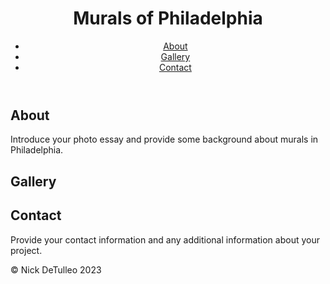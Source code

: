 <!DOCTYPE html>
<html lang="en">
<head>
    <meta charset="UTF-8">
    <title>Murals of Philadelphia</title>
    <link rel="stylesheet" href="style.css">
</head>
<body>
    <header>
        <h1>Murals of Philadelphia</h1>
        <nav>
            <ul>
                <li><a href="#about">About</a></li>
                <li><a href="#gallery">Gallery</a></li>
                <li><a href="#contact">Contact</a></li>
            </ul>
        </nav>
    </header>
    <main>
        <section id="about">
            <h2>About</h2>
            <p>Introduce your photo essay and provide some background about murals in Philadelphia.</p>
        </section>
        <section id="gallery">
            <h2>Gallery</h2>
            <div class="gallery-container">
                <!-- Add your photos and captions here -->
            </div>
        </section>
        <section id="contact">
            <h2>Contact</h2>
            <p>Provide your contact information and any additional information about your project.</p>
        </section>
    </main>
    <footer>
        <p>&copy; Nick DeTulleo 2023</p>
    </footer>
</body>
</html>

